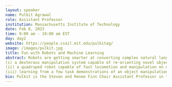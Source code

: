 ```yaml
---
layout: speaker
name: Pulkit Agrawal
role: Assistant Professor
institution: Massachusetts Institute of Technology
date: Feb 8, 2023
time: 9:00 am - 10:00 am EST
day: day2
website: https://people.csail.mit.edu/pulkitag/
image: /images/pulkit.jpg
title: Fun with Robots and Machine Learning
abstract: Robots are getting smarter at converting complex natural language commands describing household tasks into step-wise instructions. Yet, they fail to actually perform such tasks! A prominent explanation for these failures is the fragility and inability of the low-level skills (e.g., locomotion, grasping, pushing, object re-orientation, etc.) to generalize to unseen scenarios. In this talk, I will discuss a framework for learning low-level skills that surpasses limitations of current systems at tackling contact-rich tasks and is real-world-ready: generalizes, runs in real-time with onboard computing, and uses commodity sensors. I will describe the framework using the following case studies: 
(i) a dexterous manipulation system capable of re-orienting novel objects.
(ii) a quadruped robot capable of fast locomotion and manipulation on diverse natural terrains.
(iii) learning from a few task demonstrations of an object manipulation task to generalize to new object instances in out-of-distribution configurations. 
bio: Pulkit is the Steven and Renee Finn Chair Assistant Professor in the Department of Electrical Engineering and Computer Science at MIT, where he directs the Improbable AI Lab. His research interests span robotics, deep learning, computer vision, and reinforcement learning. His work received the Best Paper Award at Conference on Robot Learning 2021 and Best Student Paper Award at Conference on Computer Supported Collaborative Learning 2011. He is a recipient of the Sony Faculty Research Award, Salesforce Research Award, Amazon Research Award, a Fulbright fellowship, etc. Before joining MIT, he co-founded SafelyYou Inc., received his Ph.D. from UC Berkeley, and Bachelor's degree from IIT Kanpur, where he was awarded the Directors Gold Medal.
---
```

